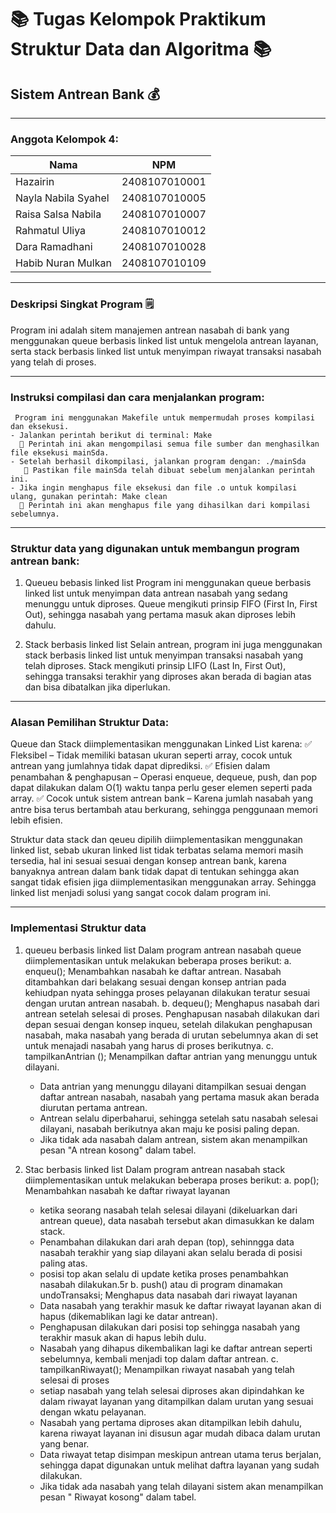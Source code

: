 # 📚 Tugas Kelompok Praktikum Struktur Data dan Algoritma 📚
## Sistem Antrean Bank 💰 
---

### Anggota Kelompok 4:
| Nama                   | NPM           |
|------------------------|---------------|
| Hazairin               | 2408107010001 |
| Nayla Nabila Syahel    | 2408107010005 |
| Raisa Salsa Nabila     | 2408107010007 |
| Rahmatul Uliya         | 2408107010012 |
| Dara Ramadhani         | 2408107010028 |
| Habib Nuran Mulkan     | 2408107010109 |

---

### Deskripsi Singkat Program 🗒️
  Program ini adalah sitem manajemen antrean nasabah di bank yang menggunakan queue berbasis linked list untuk mengelola antrean
  layanan, serta stack berbasis linked list untuk menyimpan riwayat transaksi nasabah yang telah di proses.

-------------------------------

### Instruksi compilasi dan cara menjalankan program:
     Program ini menggunakan Makefile untuk mempermudah proses kompilasi dan eksekusi.
    - Jalankan perintah berikut di terminal: Make
      📌 Perintah ini akan mengompilasi semua file sumber dan menghasilkan file eksekusi mainSda.
    - Setelah berhasil dikompilasi, jalankan program dengan: ./mainSda
       📌 Pastikan file mainSda telah dibuat sebelum menjalankan perintah ini.
    - Jika ingin menghapus file eksekusi dan file .o untuk kompilasi ulang, gunakan perintah: Make clean
      📌 Perintah ini akan menghapus file yang dihasilkan dari kompilasi sebelumnya.

  -------------------------------
      
### Struktur data yang digunakan untuk membangun program antrean bank:
  1. Queueu bebasis linked list
     Program ini menggunakan queue berbasis linked list untuk menyimpan data antrean nasabah yang sedang menunggu untuk diproses.
     Queue mengikuti prinsip FIFO (First In, First Out), sehingga nasabah yang pertama masuk akan diproses lebih dahulu.
     
  3. Stack berbasis linked list
     Selain antrean, program ini juga menggunakan stack berbasis linked list untuk menyimpan transaksi nasabah yang telah diproses.
     Stack mengikuti prinsip LIFO (Last In, First Out), sehingga transaksi terakhir yang diproses akan berada di bagian atas dan bisa 
     dibatalkan jika diperlukan.

-------------------------------

### Alasan Pemilihan Struktur Data:
  Queue dan Stack diimplementasikan menggunakan Linked List karena:
  ✅ Fleksibel – Tidak memiliki batasan ukuran seperti array, cocok untuk antrean yang jumlahnya tidak dapat diprediksi.
  ✅ Efisien dalam penambahan & penghapusan – Operasi enqueue, dequeue, push, dan pop dapat dilakukan dalam O(1) waktu tanpa perlu geser elemen seperti pada array.
  ✅ Cocok untuk sistem antrean bank – Karena jumlah nasabah yang antre bisa terus bertambah atau berkurang, sehingga penggunaan memori lebih efisien.

Struktur data stack dan qeueu dipilih diimplementasikan menggunakan linked list, sebab ukuran linked list tidak terbatas 
selama memori masih tersedia, hal ini sesuai sesuai dengan konsep antrean bank, karena banyaknya antrean dalam bank tidak dapat di tentukan sehingga akan sangat tidak efisien jiga diimplementasikan menggunakan array. Sehingga linked list menjadi solusi
yang sangat cocok dalam program ini.

-------------------------------

### Implementasi Struktur data
 1. queueu berbasis linked list
    Dalam program antrean nasabah queue diimplementasikan untuk melakukan beberapa proses berikut:
    a. enqueu(); Menambahkan nasabah ke daftar antrean. Nasabah ditambahkan dari belakang sesuai dengan konsep antrian pada kehiudpan nyata
       sehingga proses pelayanan dilakukan teratur sesuai dengan urutan antrean nasabah.
    b. dequeu(); Menghapus nasabah dari antrean setelah selesai di proses. Penghapusan nasabah dilakukan dari depan sesuai dengan konsep inqueu, setelah dilakukan penghapusan nasabah, maka nasabah yang berada di urutan sebelumnya akan di set untuk menajadi nasabah
       yang harus di proses berikutnya.
    c. tampilkanAntrian (); Menampilkan daftar antrian yang menunggu untuk dilayani.
       - Data antrian yang menunggu dilayani ditampilkan sesuai dengan daftar antrean nasabah,
         nasabah yang pertama masuk akan berada diurutan pertama antrean.
       - Antrean selalu diperbaharui, sehingga setelah satu nasabah selesai dilayani, nasabah berikutnya akan maju ke posisi paling depan.
       - Jika tidak ada nasabah dalam antrean, sistem akan menampilkan pesan "A ntrean kosong" dalam tabel. 

3. Stac berbasis linked list
   Dalam program antrean nasabah stack diimplementasikan untuk melakukan beberapa proses berikut:
   a. pop(); Menambahkan nasabah ke daftar riwayat layanan
      - ketika seorang nasabah telah selesai dilayani (dikeluarkan dari antrean queue), data nasabah tersebut akan dimasukkan
        ke dalam stack.
      - Penambahan dilakukan dari arah depan (top), sehinngga data nasabah terakhir yang siap dilayani akan selalu berada di posisi
        paling atas.
      - posisi top akan selalu di update ketika  proses penambahkan nasabah dilakukan.5r
   b. push() atau di program dinamakan undoTransaksi; Menghapus data nasabah dari riwayat layanan
      - Data nasabah yang terakhir masuk ke daftar riwayat layanan akan di hapus (dikemablikan lagi ke datar antrean).
      - Penghapusan dilakukan dari posisi top sehingga nasabah yang terakhir masuk akan di hapus  lebih dulu.
      - Nasabah yang dihapus dikembalikan lagi ke daftar antrean seperti sebelumnya, kembali menjadi top dalam daftar antrean.
   c. tampilkanRiwayat(); Menampilkan riwayat nasabah yang telah selesai di proses
      - setiap nasabah yang telah selesai diproses akan dipindahkan ke dalam riwayat layanan yang ditampilkan dalam urutan
        yang sesuai dengan wkatu pelayanan.
      - Nasabah yang pertama diproses akan ditampilkan lebih dahulu, karena riwayat layanan ini disusun agar mudah dibaca dalam urutan     
        yang benar.
      - Data riwayat tetap disimpan meskipun antrean utama terus berjalan, sehingga dapat digunakan untuk melihat daftra layanan yang
        sudah dilakukan.
      - Jika tidak ada nasabah yang telah dilayani sistem akan menampilkan pesan " Riwayat kosong" dalam tabel.
  
  

  

